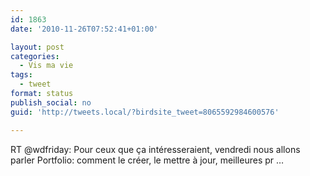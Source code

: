 ```yaml
---
id: 1863
date: '2010-11-26T07:52:41+01:00'

layout: post
categories:
  - Vis ma vie
tags:
  - tweet
format: status
publish_social: no
guid: 'http://tweets.local/?birdsite_tweet=8065592984600576'

---
```


RT @wdfriday: Pour ceux que ça intéresseraient, vendredi nous allons parler Portfolio: comment le créer, le mettre à jour, meilleures pr …